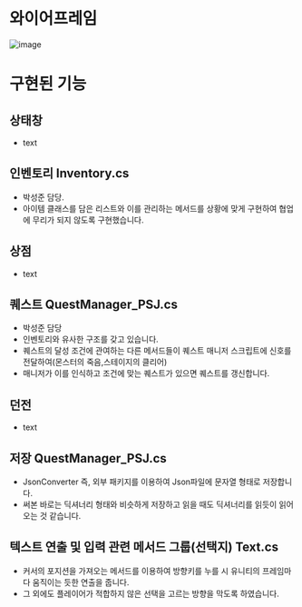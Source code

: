 # 와이어프레임
![image](https://github.com/user-attachments/assets/a9a1662f-b4e2-4853-92bf-068879542efe)

# 구현된 기능
## 상태창
- text
## 인벤토리 Inventory.cs
- 박성준 담당. 
- 아이템 클래스를 담은 리스트와 이를 관리하는 메서드를 상황에 맞게 구현하여 협업에 무리가 되지 않도록 구현했습니다.
## 상점
- text
## 퀘스트 QuestManager_PSJ.cs
- 박성준 담당
- 인벤토리와 유사한 구조를 갖고 있습니다.
- 퀘스트의 달성 조건에 관여하는 다른 메서드들이 퀘스트 매니저 스크립트에 신호를 전달하여(몬스터의 죽음,스테이지의 클리어)
- 매니저가 이를 인식하고 조건에 맞는 퀘스트가 있으면 퀘스트를 갱신합니다.
## 던전
- text
## 저장 QuestManager_PSJ.cs
- JsonConverter 즉, 외부 패키지를 이용하여 Json파일에 문자열 형태로 저장합니다.
- 써본 바로는 딕셔너리 형태와 비슷하게 저장하고 읽을 때도 딕셔너리를 읽듯이 읽어오는 것 같습니다.
## 텍스트 연출 및 입력 관련 메서드 그룹(선택지) Text.cs
- 커서의 포지션을 가져오는 메서드를 이용하여 방향키를 누를 시 유니티의 프레임마다 움직이는 듯한 연출을 줍니다.
- 그 외에도 플레이어가 적합하지 않은 선택을 고르는 방향을 막도록 하였습니다.